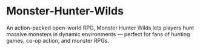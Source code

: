 # Monster-Hunter-Wilds
An action-packed open-world RPG, Monster Hunter Wilds lets players hunt massive monsters in dynamic environments — perfect for fans of hunting games, co-op action, and monster RPGs.

